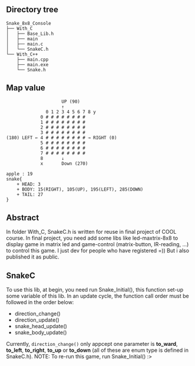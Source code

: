 ## Directory tree
    Snake_8x8_Console
    ├── With_C
    │   ├── Base_Lib.h
    │   ├── main
    │   ├── main.c
    │   └── SnakeC.h
    └── With_C++
        ├── main.cpp
        ├── main.exe
        └── Snake.h

## Map value

                         UP (90)
                         ↑
                   0 1 2 3 4 5 6 7 8 y 
                 0 # # # # # # # # 
                 1 # # # # # # # # 
                 2 # # # # # # # # 
                 3 # # # # # # # #
    (180) LEFT ← 4 # # # # # # # # → RIGHT (0)
                 5 # # # # # # # # 
                 6 # # # # # # # # 
                 7 # # # # # # # # 
                 8       ↓
                 x       Down (270)

    apple : 19
    snake{
        + HEAD: 3
        + BODY: 15(RIGHT), 105(UP), 195(LEFT), 285(DOWN)
        + TAIL: 27
    }

## Abstract
In folder With_C, SnakeC.h is written for reuse in final project of COOL course. In final project, you need add some libs like led-maxtrix-8x8 to display game in matrix led and game-control (matrix-button, IR-reading, ...) to control this game. I just dev for people who have registered =)) But i also published it as public.

## SnakeC
To use this lib, at begin, you need run Snake_Initial(), this function set-up some variable of this lib. In an update cycle, the function call order must be followed in the order below:
+    direction_change()
+    direction_update()    
+    snake_head_update()
+    snake_body_update()

Currently, ```direction_change()``` only appcept one parameter is **to_ward**, **to_left**,  **to_right**, **to_up** or **to_down** (all of these are enum type is defined in SnakeC.h).
NOTE: To re-run this game, run Snake_Initial() :>